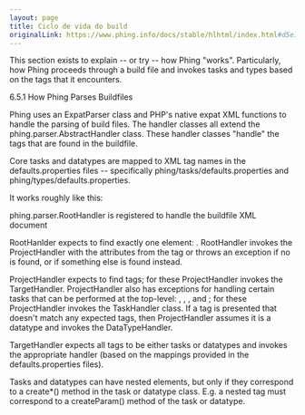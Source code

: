 ```yaml
---
layout: page
title: Ciclo de vida do build
originalLink: https://www.phing.info/docs/stable/hlhtml/index.html#d5e1824
---
```


This section exists to explain -- or try -- how Phing "works". Particularly, how Phing proceeds through a 
build file and invokes tasks and types based on the tags that it encounters.

6.5.1 How Phing Parses Buildfiles

Phing uses an ExpatParser class and PHP's native expat XML functions to handle the parsing of build files. 
The handler classes all extend the phing.parser.AbstractHandler class. These handler classes "handle" the 
tags that are found in the buildfile.

Core tasks and datatypes are mapped to XML tag names in the defaults.properties files -- specifically 
phing/tasks/defaults.properties and phing/types/defaults.properties.

It works roughly like this:

phing.parser.RootHandler is registered to handle the buildfile XML document

RootHanlder expects to find exactly one element: <project>. RootHandler invokes the ProjectHandler with the 
attributes from the <project> tag or throws an exception if no <project> is found, or if something else is 
found instead.

ProjectHandler expects to find <target> tags; for these ProjectHandler invokes the TargetHandler. ProjectHandler 
also has exceptions for handling certain tasks that can be performed at the top-level: <resolve>, <taskdef>, 
<typedef>, and <property>; for these ProjectHandler invokes the TaskHandler class. If a tag is presented that 
doesn't match any expected tags, then ProjectHandler assumes it is a datatype and invokes the DataTypeHandler.

TargetHandler expects all tags to be either tasks or datatypes and invokes the appropriate handler (based on 
the mappings provided in the defaults.properties files).

Tasks and datatypes can have nested elements, but only if they correspond to a create*() method in the task or 
datatype class. E.g. a nested <param> tag must correspond to a createParam() method of the task or datatype.